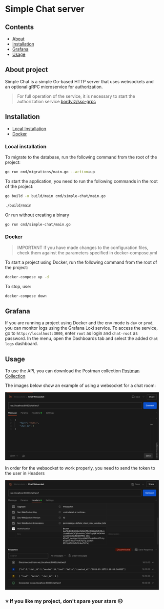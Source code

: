 # Simple Chat server

## Contents

- [About](#about-project)
- [Installation](#installation)
- [Grafana](#grafana)
- [Usage](#usage)

## About project

Simple Chat is a simple Go-based HTTP server that uses websockets and an optional gRPC microservice for authorization.

> For full operation of the service, it is necessary to start the authorization service [bordviz/sso-grpc](https://github.com/bordviz/sso-grpc/)

## Installation

- [Local Installation](#local-installation)
- [Docker](#docker)

### Local installation
To migrate to the database, run the following command from the root of the project:

```bash
go run cmd/migrations/main.go --action=up
```

To start the application, you need to run the following commands in the root of the project:

```bash
go build -o build/main cmd/simple-chat/main.go
```
```bash
./build/main
```
Or run without creating a binary
```bash
go run cmd/simple-chat/main.go
```

### Docker
> IMPORTANT If you have made changes to the configuration files, check them against the parameters specified in docker-compose.yml

To start a project using Docker, run the following command from the root of the project:
```bash
docker-compose up -d
```
To stop, use:
```bash
docker-compose down
```

## Grafana

If you are running a project using Docker and the env mode is `dev` or `prod`, you can monitor logs using the Grafana Loki service. To access the service, go to `http://localhost:3000`, enter `root` as login and `chat-root` as password. In the menu, open the Dashboards tab and select the added `Chat logs` dashboard. 

## Usage
To use the API, you can download the Postman collection [Postman Collection](./Simple%20Chat.postman_collection.json)

The images below show an example of using a websocket for a chat room:

![websocket](./docs/websocket.png)

In order for the websocket to work properly, you need to send the token to the user in Headers

![websocket](./docs/websocket_headers.png)

### ⭐️ If you like my project, don't spare your stars 🙃
